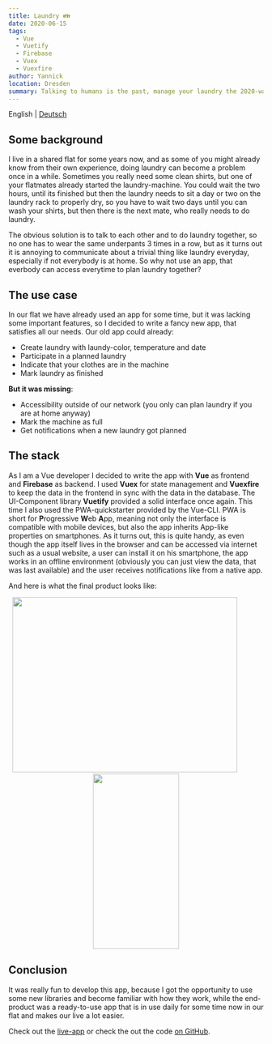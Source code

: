 ```yaml
---
title: Laundry 👪
date: 2020-06-15
tags: 
  - Vue
  - Vuetify
  - Firebase
  - Vuex
  - Vuexfire
author: Yannick
location: Dresden
summary: Talking to humans is the past, manage your laundry the 2020-way!
---
```


English | [Deutsch](/2020/06/15/laundry/)

## Some background

I live in a shared flat for some years now, and as some of you might already know from their own experience, doing laundry
can become a problem once in a while. Sometimes you really need some clean shirts, but one of your flatmates already started the laundry-machine. You could wait the two hours, until its finished but then the laundry needs to sit a day or two on the laundry rack to
properly dry, so you have to wait two days until you can wash your shirts, but then there is the next mate, who really needs to do laundry.

The obvious solution is to talk to each other and to do laundry together, so no one has to wear the same underpants 3 times in a row, but
as it turns out it is annoying to communicate about a trivial thing like laundry everyday, especially if not everybody is at home.
So why not use an app, that everbody can access everytime to plan laundry together?

## The use case

In our flat we have already used an app for some time, but it was lacking some important features, so I decided to write a fancy new app,
that satisfies all our needs. Our old app could already:

- Create laundry with laundy-color, temperature and date
- Participate in a planned laundry
- Indicate that your clothes are in the machine
- Mark laundry as finished

**But it was missing**:

- Accessibility outside of our network (you only can plan laundry if you are at home anyway)
- Mark the machine as full
- Get notifications when a new laundry got planned

## The stack

As I am a Vue developer I decided to write the app with **Vue** as frontend and **Firebase** as backend. I used **Vuex** for state management and **Vuexfire** to keep the data in the frontend in sync with the data in the database. The UI-Component library **Vuetify** provided a solid interface once again. This time I also used the PWA-quickstarter provided by the Vue-CLI. PWA is short for **P**rogressive **W**eb **A**pp, meaning not only the interface is compatible with mobile devices, but also the app inherits App-like properties on smartphones. As it turns out, this is quite handy, as even though the app itself lives in the browser and can be accessed via internet such as a usual website, a user can install it on his smartphone, the app works in an offline environment (obviously you can just view the data, that was last available) and the user receives notifications like from a native app.

And here is what the final product looks like:

<p align="center">
  <img src="https://user-images.githubusercontent.com/33640025/85009695-29d42580-b15f-11ea-98a5-812e3a185562.png" width="444" height="346"/>
  <!--   -->&nbsp;&nbsp;&nbsp;&nbsp;&nbsp;&nbsp;&nbsp;&nbsp;&nbsp;&nbsp;<!--   -->
  <img src="https://user-images.githubusercontent.com/33640025/85009696-2a6cbc00-b15f-11ea-964a-6fdaf70f665b.png" width="170" height="346"/>
</p>

## Conclusion

It was really fun to develop this app, because I got the opportunity to use some new libraries and become familiar with how they work, while the end-product was a ready-to-use app that is in use daily for some time now in our flat and makes our live a lot easier.

Check out the [live-app](https://laundry.yannickspoerl.de) or check the out the code [on GitHub](https://github.com/YannickSpoerl/laundry).

